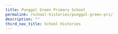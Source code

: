 ```yaml
---
title: Punggol Green Primary School
permalink: /school-histories/punggol-green-pri/
description: ""
third_nav_title: School Histories
---
```


